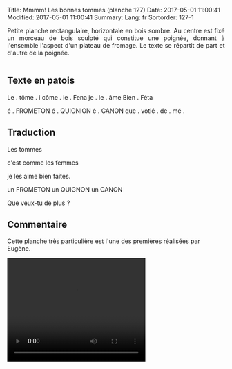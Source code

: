 Title: Mmmm! Les bonnes tommes (planche 127)
Date: 2017-05-01 11:00:41
Modified: 2017-05-01 11:00:41
Summary: 
Lang: fr
Sortorder: 127-1

<p style="text-align:justify;">Petite planche rectangulaire, horizontale en bois sombre. Au centre est fixé un morceau de bois sculpté qui constitue une poignée, donnant à l'ensemble l'aspect d'un plateau de fromage. Le texte se répartit de part et d'autre de la poignée.</p>

<figure class="image-block" style="float: center;">
  <img alt="" src="{static}/images/planche_127.png">
  <figcaption style="max-width: 680px"></figcaption>
</figure>


## Texte en patois
Le . tôme . i  côme . le . Fena  je . le . âme  Bien . Féta

é . FROMETON  é . QUIGNION  é . CANON  que . votié  . de . mé  .


## Traduction
Les tommes

c'est comme les femmes

je les aime bien faites.



 un FROMETON
un  QUIGNON
un CANON

 Que veux-tu de plus ?

## Commentaire
 Cette planche très particulière est l'une des premières réalisées par Eugène.



<video width="320" height="240" controls>
  <source src="https://d1njpgd0ygatdn.cloudfront.net/video_127-2.mp4" type="video/mp4">
</video>
